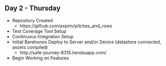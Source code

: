 ## Day 2 - Thursday

* Repository Created
  <ul>
  <li>https://github.com/axprin/pitches_and_rows</li>
  </ul>
* Test Coverage Tool Setup
* Continuous Integration Setup
* Initial Barebones Deploy to Server and/or Device (datastore connected, assets compiled)
  <ul>
  <li>http://safe-journey-8315.herokuapp.com/</li>
  </ul>
* Begin Working on Features






